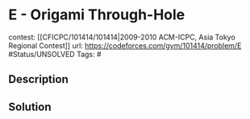 # E - Origami Through-Hole

contest: [[CFICPC/101414/101414|2009-2010 ACM-ICPC, Asia Tokyo Regional Contest]]
url: https://codeforces.com/gym/101414/problem/E
#Status/UNSOLVED
Tags: #

## Description

## Solution

